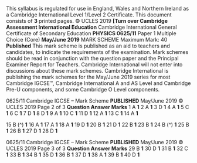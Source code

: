 This syllabus is regulated for use in England, Wales and Northern Ireland as a Cambridge International Level 1/Level 2 Certificate. This document consists of **3** printed pages. © UCLES 2019 **[Turn over Cambridge Assessment International Education** Cambridge International General Certificate of Secondary Education **PHYSICS 0625/11** Paper 1 Multiple Choice (Core) **May/June 2019** MARK SCHEME Maximum Mark: 40 **Published** This mark scheme is published as an aid to teachers and candidates, to indicate the requirements of the examination. Mark schemes should be read in conjunction with the question paper and the Principal Examiner Report for Teachers. Cambridge International will not enter into discussions about these mark schemes. Cambridge International is publishing the mark schemes for the May/June 2019 series for most Cambridge IGCSE™, Cambridge International A and AS Level and Cambridge Pre-U components, and some Cambridge O Level components. 


0625/11 Cambridge IGCSE – Mark Scheme **PUBLISHED** May/June 2019 © UCLES 2019 Page 2 of 3 **Question Answer Marks** 1 A **1** 2 A **1** 3 D **1** 4 A **1** 5 C **1** 6 C **1** 7 D **1** 8 D **1** 9 A **1** 10 C **1** 11 D **1** 12 A **1** 13 C **1** 14 A **1** 

15 B (^) **1** 16 A **1** 17 A **1** 18 A **1** 19 D **1** 20 B **1** 21 D **1** 22 B **1** 23 B **1** 24 B (^) **1** 25 B **1** 26 B **1** 27 D **1** 28 D **1** 


0625/11 Cambridge IGCSE – Mark Scheme **PUBLISHED** May/June 2019 © UCLES 2019 Page 3 of 3 **Question Answer Marks** 29 B **1** 30 D **1** 31 B **1** 32 C **1** 33 B **1** 34 B **1** 35 D **1** 36 B **1** 37 D **1** 38 A **1** 39 B **1** 40 D **1** 


